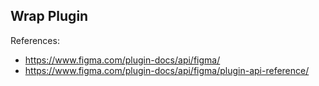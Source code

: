## Wrap Plugin

References:

- https://www.figma.com/plugin-docs/api/figma/
- https://www.figma.com/plugin-docs/api/figma/plugin-api-reference/
